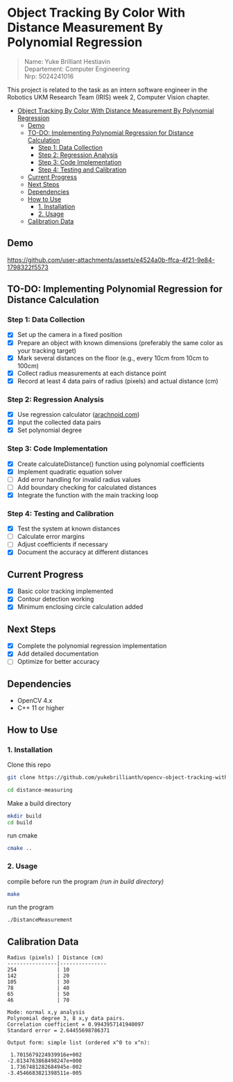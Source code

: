 # Object Tracking By Color With Distance Measurement By Polynomial Regression

> Name: Yuke Brilliant Hestiavin <br>
> Departement: Computer Engineering <br>
> Nrp: 5024241016

This project is related to the task as an intern software engineer in the Robotics UKM Research Team (IRIS) week 2, Computer Vision chapter.

- [Object Tracking By Color With Distance Measurement By Polynomial Regression](#object-tracking-by-color-with-distance-measurement-by-polynomial-regression)
  - [Demo](#demo)
  - [TO-DO: Implementing Polynomial Regression for Distance Calculation](#to-do-implementing-polynomial-regression-for-distance-calculation)
    - [Step 1: Data Collection](#step-1-data-collection)
    - [Step 2: Regression Analysis](#step-2-regression-analysis)
    - [Step 3: Code Implementation](#step-3-code-implementation)
    - [Step 4: Testing and Calibration](#step-4-testing-and-calibration)
  - [Current Progress](#current-progress)
  - [Next Steps](#next-steps)
  - [Dependencies](#dependencies)
  - [How to Use](#how-to-use)
    - [1. Installation](#1-installation)
    - [2. Usage](#2-usage)
  - [Calibration Data](#calibration-data)

## Demo

https://github.com/user-attachments/assets/e4524a0b-ffca-4f21-9e84-1798322f5573



## TO-DO: Implementing Polynomial Regression for Distance Calculation

### Step 1: Data Collection
- [x] Set up the camera in a fixed position
- [x] Prepare an object with known dimensions (preferably the same color as your tracking target)
- [x] Mark several distances on the floor (e.g., every 10cm from 10cm to 100cm)
- [x] Collect radius measurements at each distance point
- [x] Record at least 4 data pairs of radius (pixels) and actual distance (cm)

### Step 2: Regression Analysis
- [x] Use regression calculator (<a href="https://arachnoid.com/polysolve/">arachnoid.com</a>)
- [x] Input the collected data pairs
- [x] Set polynomial degree 

### Step 3: Code Implementation
- [x] Create calculateDistance() function using polynomial coefficients
- [x] Implement quadratic equation solver
- [ ] Add error handling for invalid radius values
- [ ] Add boundary checking for calculated distances
- [x] Integrate the function with the main tracking loop

### Step 4: Testing and Calibration
- [x] Test the system at known distances
- [ ] Calculate error margins
- [ ] Adjust coefficients if necessary
- [x] Document the accuracy at different distances

## Current Progress
- [x] Basic color tracking implemented
- [x] Contour detection working
- [x] Minimum enclosing circle calculation added

## Next Steps
- [x] Complete the polynomial regression implementation
- [x] Add detailed documentation
- [ ] Optimize for better accuracy

## Dependencies
- OpenCV 4.x
- C++ 11 or higher

## How to Use
### 1. Installation
Clone this repo
```bash
git clone https://github.com/yukebrillianth/opencv-object-tracking-with-distance-measurement.git distance-measuring

cd distance-measuring
```

Make a build directory
```bash
mkdir build
cd build
```

run cmake
```bash
cmake ..
```

### 2. Usage
compile before run the program
*(run in build directory)*
```bash
make
```
run the program
```bash
./DistanceMeasurement
```

## Calibration Data
```
Radius (pixels) | Distance (cm)
----------------|---------------
254             | 10
142             | 20
105             | 30
78              | 40
65              | 50
46              | 70

Mode: normal x,y analysis
Polynomial degree 3, 8 x,y data pairs.
Correlation coefficient = 0.9943957141940097
Standard error = 2.64455698786371

Output form: simple list (ordered x^0 to x^n):

 1.7015679224939916e+002
-2.8134763868498247e+000
 1.7367481282684945e-002
-3.4546683821398511e-005
```
